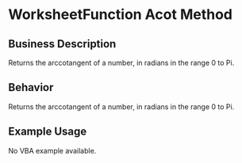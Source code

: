 # WorksheetFunction Acot Method

## Business Description
Returns the arccotangent of a number, in radians in the range 0 to Pi.

## Behavior
Returns the arccotangent of a number, in radians in the range 0 to Pi.

## Example Usage
No VBA example available.